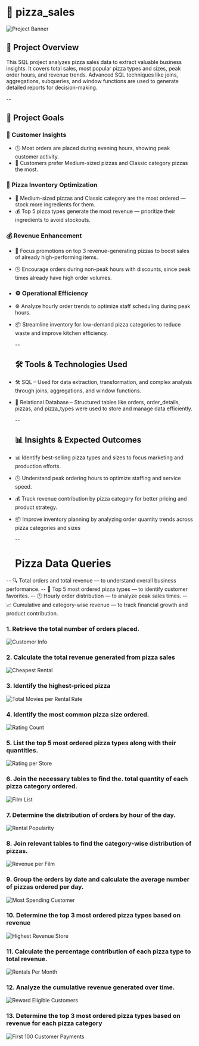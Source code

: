 # 🍕  pizza_sales

![Project Banner](https://github.com/Akshay240624/pizza_sales/blob/b1c8614274f59667e6352be724440094436cf1e9/code_output/banner.jpg)

## 📌 Project Overview
This SQL project analyzes pizza sales data to extract valuable business insights. It covers total sales, most popular pizza types and sizes, peak order hours, and revenue trends. Advanced SQL techniques like joins, aggregations, subqueries, and window functions are used to generate detailed reports for decision-making.


--
## 🎯 Project Goals

### 🛒 Customer Insights


- 🕒 Most orders are placed during evening hours, showing peak customer activity.
- 🍕 Customers prefer Medium-sized pizzas and Classic category pizzas the most.

###  🍕 Pizza  Inventory Optimization

- 🍕 Medium-sized pizzas and Classic category are the most ordered — stock more ingredients for them.
- 💰 Top 5 pizza types generate the most revenue — prioritize their ingredients to avoid stockouts.

### 💰 Revenue Enhancement

- 💸 Focus promotions on top 3 revenue-generating pizzas to boost sales of already high-performing items.
- 🕒 Encourage orders during non-peak hours with discounts, since peak times already have high order volumes.

- ### ⚙️ Operational Efficiency

- ⚙️ Analyze hourly order trends to optimize staff scheduling during peak hours.
- 📦 Streamline inventory for low-demand pizza categories to reduce waste and improve kitchen efficiency.


  --

  ## 🛠️ Tools & Technologies Used

- 🛠️ SQL – Used for data extraction, transformation, and complex analysis through joins, aggregations, and window functions.
- 💾 Relational Database – Structured tables like orders, order_details, pizzas, and pizza_types were used to store and manage data efficiently.

  --

  ## 📊 Insights & Expected Outcomes
- 📊 Identify best-selling pizza types and sizes to focus marketing and production efforts.
- 🕒 Understand peak ordering hours to optimize staffing and service speed.
- 💰 Track revenue contribution by pizza category for better pricing and product strategy.
- 📦 Improve inventory planning by analyzing order quantity trends across pizza categories and sizes


  --

  # Pizza Data Queries

-- 🔍 Total orders and total revenue — to understand overall business performance.
-- 🍕 Top 5 most ordered pizza types — to identify customer favorites.
-- 🕒 Hourly order distribution — to analyze peak sales times.
-- 📈 Cumulative and category-wise revenue — to track financial growth and product contribution.

### 1. Retrieve the total number of orders placed.

![Customer Info](https://github.com/Athu087/Movies_rental/blob/1dfa0affc2a0cd10a1b955543baf23680ec0fcac/images/email.png)

### 2. Calculate the total revenue generated from pizza sales
![Cheapest Rental](https://github.com/Athu087/Movies_rental/blob/1dfa0affc2a0cd10a1b955543baf23680ec0fcac/images/CHEAPEST_RENTAL.png)

### 3. Identify the highest-priced pizza
![Total Movies per Rental Rate](https://github.com/Athu087/Movies_rental/blob/1dfa0affc2a0cd10a1b955543baf23680ec0fcac/images/TOTAL_NO_OF_MOVIES.png)

### 4. Identify the most common pizza size ordered.
![Rating Count](https://github.com/Athu087/Movies_rental/blob/1dfa0affc2a0cd10a1b955543baf23680ec0fcac/images/rating_wise_count.png)

### 5. List the top 5 most ordered pizza types along with their quantities.
![Rating per Store](https://github.com/Athu087/Movies_rental/blob/d5bf4597456956ee94bc974f6f54cd4122f0b2ff/images/rating_to_store.png)

### 6. Join the necessary tables to find the. total quantity of each pizza category ordered.
![Film List](https://github.com/Athu087/Movies_rental/blob/1dfa0affc2a0cd10a1b955543baf23680ec0fcac/images/TLC.png)

### 7. Determine the distribution of orders by hour of the day.
![Rental Popularity](https://github.com/Athu087/Movies_rental/blob/1dfa0affc2a0cd10a1b955543baf23680ec0fcac/images/popularity.png)

### 8. Join relevant tables to find the category-wise distribution of pizzas.
![Revenue per Film](https://github.com/Athu087/Movies_rental/blob/1dfa0affc2a0cd10a1b955543baf23680ec0fcac/images/REVENUE.png)

### 9. Group the orders by date and calculate the average number of pizzas ordered per day.
![Most Spending Customer](https://github.com/Athu087/Movies_rental/blob/1dfa0affc2a0cd10a1b955543baf23680ec0fcac/images/MOST_SPENDING_CUSTOMER.png)

### 10. Determine the top 3 most ordered pizza types based on revenue
![Highest Revenue Store](https://github.com/Athu087/Movies_rental/blob/1dfa0affc2a0cd10a1b955543baf23680ec0fcac/images/MOST_REVENUE.png)

### 11. Calculate the percentage contribution of each pizza type to total revenue.
![Rentals Per Month](https://github.com/Athu087/Movies_rental/blob/1dfa0affc2a0cd10a1b955543baf23680ec0fcac/images/RENTALS_PER_MONTH.png)

### 12. Analyze the cumulative revenue generated over time.
![Reward Eligible Customers](https://github.com/Athu087/Movies_rental/blob/1dfa0affc2a0cd10a1b955543baf23680ec0fcac/images/REWARD_VIA_PHONE.png)

### 13.  Determine the top 3 most ordered pizza types based on revenue for each pizza category
![First 100 Customer Payments](https://github.com/Athu087/Movies_rental/blob/1dfa0affc2a0cd10a1b955543baf23680ec0fcac/images/FIRST_100_CUSTOMER_PAYMENTS.png)



  









